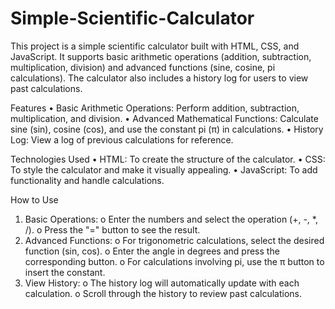 # Simple-Scientific-Calculator
This project is a simple scientific calculator built with HTML, CSS, and JavaScript. It supports basic arithmetic operations (addition, subtraction, multiplication, division) and advanced functions (sine, cosine, pi calculations). The calculator also includes a history log for users to view past calculations.

Features
•	Basic Arithmetic Operations: Perform addition, subtraction, multiplication, and division.
•	Advanced Mathematical Functions: Calculate sine (sin), cosine (cos), and use the constant pi (π) in calculations.
•	History Log: View a log of previous calculations for reference.

Technologies Used
•	HTML: To create the structure of the calculator.
•	CSS: To style the calculator and make it visually appealing.
•	JavaScript: To add functionality and handle calculations.

How to Use
1.	Basic Operations:
o	Enter the numbers and select the operation (+, -, *, /).
o	Press the "=" button to see the result.
2.	Advanced Functions:
o	For trigonometric calculations, select the desired function (sin, cos).
o	Enter the angle in degrees and press the corresponding button.
o	For calculations involving pi, use the π button to insert the constant.
3.	View History:
o	The history log will automatically update with each calculation.
o	Scroll through the history to review past calculations.

